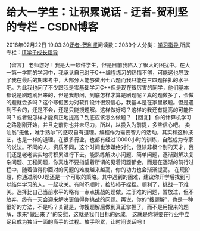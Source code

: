 
# 给大一学生：让积累说话 - 迂者-贺利坚的专栏 - CSDN博客

2016年02月22日 19:03:30[迂者-贺利坚](https://me.csdn.net/sxhelijian)阅读数：2039个人分类：[学习指导																](https://blog.csdn.net/sxhelijian/article/category/1106461)
所属专栏：[IT学子成长指导](https://blog.csdn.net/column/details/itstudy.html)



【留言】
老师您好！我是大一软件学生，但是目前我陷入了很大的困扰中。在大一第一学期的学习中，我承认自己对于C++编程练习的热情不够，可能这也导致了我在最后的期末考中，大部分人能够做出七八题而我只能在三四题挣扎的水平吧。为此我也问了不少跟我是零基础学习C++但是现在很厉害的同学，他们基本都说是刷题刷出来的，但是我想问，到底怎样才算是刷题呢？真的题做多了，会做的题就会多吗？这个寒假因为对软件设计很没信心，我基本是在家里敲题。但是遇到不会的，还是不会，还是只能搜题解。这样做好吗？这样的我还有提高的可能性吗？或者说怎样才能真正地提高？到底应该怎么做题？
【回复】
你的计算机学习之路刚刚开始，并且之前你也并未尽力，所以，以投入为前提，多些信心吧。
卖油翁“无他，唯手熟尔”的感叹自有道理。编程作为需要智力的活动，其实和这种技艺，也是一样的道理。在很多行业，也都有经过10000小时的训练，自然成为专家的说法。不同的人，资质不同，这个时间也涉嫌绝对化，但除非极个别的天才，我们还是老老实实地将积累进行下去。能熟练解决小问题、简单问题，逐渐到解决复杂问题、工程问题，你真也不要指望着所谓的见着问题都会，而是在逐渐的前行过程中，随着值得你面对的问题的难度越来越高，你的功力也会渐渐提高。
在现阶段，你通过刷OJ题还是一个可取的策略。其中遇到的困难，建议你开学后找到可以结伴学习的人，一起攻关。有时不顺时，捡软柿子捏捏。顺利了，挑战一下难关。选择比自己当前水平的略有一点点挑战的题做，过于难的问题，暂放过，但不放弃，终有一天会迎来解决更值得你挑战的问题。再说，你的“搜题解”，也是一种很好的方法，不是吗？关键是，你搜题解后做到真正掌握了，而不是用搜来的题解，求来“做出来了”的安慰，这就是我们目标的达成。
这就是你将要在行业中立足且成为独当一面的高手的过程。放手积累，让时间说话吧！

